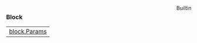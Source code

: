 <div style="float:right"><span class="builtin">Builtin</span></div>

### Block

|     |
| --- |
| [block.Params](<Block/block.Params.md>) |

